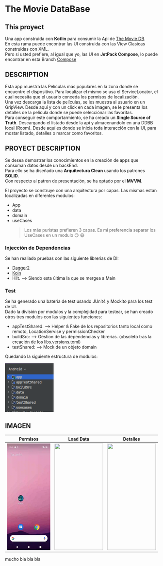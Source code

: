 # The Movie DataBase

## This proyect 

Una app construida con **Kotlin** para consumir la Api de [The Movie DB](https://www.themoviedb.org/).  
En esta rama puede encontrar las UI construida con las View Clasicas construidas con XML.  
Pero si usted prefiere, al igual que yo, las  UI en **JetPack Compose**, lo puede encontrar en esta Branch [Compose](https://github.com/jorgesanme/the_movie_db/tree/ComposeUI) 

## DESCRIPTION
Esta app muestra las Películas más populares en la zona donde se encuentre el dispositivo. Para localizar el mismo se usa el ServiceLocator, el cual necesita que el usuario conceda los permisos de localización.  
Una vez descarga la lista de películas, se les muestra al usuario en un GripView. Desde aquí y con un click en cada imagen, se le presenta los detalles de la película donde se puede selecciónar las favoritas.  
Para conseguir este comportarmiento, se ha creado un **Single Source of Truth**. Descargando el listado desde la api y almacenandolo en una DDBB local (Room). Desde aquí es donde se inicia toda interacción con la UI, para mostar listado, detalles o marcar como favoritos.


## PROYECT DESCRIPTION
Se desea demostrar los conocimientos en la creación de apps que consuman datos desde un backEnd.  
Para ello se ha diseñado una **Arquitectura Clean** usando los patrones **SOLID**.  
Con respecto al patron de presentación, se ha optado por el  **MVVM**.  


El proyecto se construye con una arquitectura por capas. Las mismas estan localizadas en diferentes modulos:
* App
* data
* domain
* useCases
  > Los más puristas prefieren 3 capas. Es mi preferencia separar los UseCases en un modulo 😏 😃

### Injección de Dependencias
  Se han realiado pruebas con las siguiente librerias de DI:
  * [Dagger2](https://github.com/jorgesanme/the_movie_db/tree/DI_5-5_dagger2)
  * [Koin](https://github.com/jorgesanme/the_movie_db/tree/DI_5-2_Koin)
  * Hilt.  --> Siendo esta última la que se mergea a Main

### Test
  Se ha generado una batería de test usando JUnit4 y Mockito para los test de UI.  
  Dado la división por modulos y la complejidad para testear, se han creado otros tres modulos con las siguientes funciones:
  * appTestShared: --> Helper & Fake de los repositorios tanto local como remoto, LocationServise y permissionChecker
  * buildSrc: --> Gestion de las dependencias y librerias. (obsoleto tras la creación de los libs.versions.toml)
  * testShared: --> Mock de un objeto domain

Quedando la siguiente estructura de modulos:

<img src="https://github.com/jorgesanme/the_movie_db/blob/main/images/modules.png" width="160" height="160" />
  
## IMAGEN
| Permisos | Load Data | Detalles |
| --- | --- | --- |
|<img src="https://github.com/jorgesanme/the_movie_db/blob/main/images/permission.gif" width="160" height="350" />|<img src="https://github.com/jorgesanme/the_movie_db/blob/main/images/start.gif" width="160" height="350" />|<img src="https://github.com/jorgesanme/the_movie_db/blob/main/images/details.gif" width="160" height="350" />|

mucho bla bla bla
